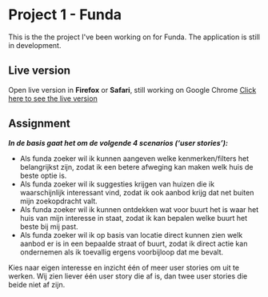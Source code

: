 # Project 1 - Funda
This is the the project I've been working on for Funda. The application is still in development.

## Live version
Open live version in **Firefox** or **Safari**, still working on Google Chrome
[Click here to see the live version](http://camille-sebastien.com/funda/)

## Assignment

***In de basis gaat het om de volgende 4 scenarios (‘user stories’):***

- Als funda zoeker wil ik kunnen aangeven welke kenmerken/filters het belangrijkst zijn, zodat ik een betere afweging kan maken welk huis de beste optie is.
- Als funda zoeker wil ik suggesties krijgen van huizen die ik waarschijnlijk interessant vind, zodat ik ook aanbod krijg dat net buiten mijn zoekopdracht valt.
- Als funda zoeker wil ik kunnen ontdekken wat voor buurt het is waar het huis van mijn interesse in staat, zodat ik kan bepalen welke buurt het beste bij mij past.
- Als funda zoeker wil ik op basis van locatie direct kunnen zien welk aanbod er is in een bepaalde straat of buurt, zodat ik direct actie kan ondernemen als ik toevallig ergens voorbijloop dat me bevalt.

Kies naar eigen interesse en inzicht één of meer user stories om uit te werken. Wij zien liever één user story die af is, dan twee user stories die beide niet af zijn.
